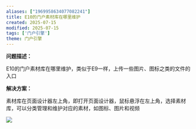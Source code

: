 ```yaml
---
aliases: ["1969958634077082241"]
title: E10的门户素材库在哪里维护
created: 2025-07-15
modified: 2025-07-15
tags: ['门户引擎']
theme: 门户引擎
---
```


**问题描述：**

E10的门户素材库在哪里维护，类似于E9一样，上传一些图片、图标之类的文件的入口

**解决方案：**

素材库在页面设计器左上角，即打开页面设计器，鼠标悬浮在左上角，选择素材库，可以分类管理和维护对应的素材，如图标、图片和视频

![](b67cec3bf22dc67a9c6a31d79474fb38.jpg)